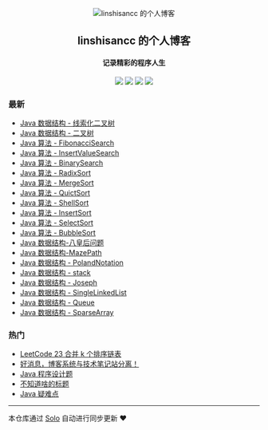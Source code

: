<p align="center"><img alt="linshisancc 的个人博客" src="https://raw.githubusercontent.com/linshisancc/tuchuang/master/static/imgs/favicon.ico"></p><h2 align="center">
linshisancc 的个人博客
</h2>

<h4 align="center">记录精彩的程序人生</h4>
<p align="center"><a title="linshisancc 的个人博客" target="_blank" href="https://github.com/linshisancc/solo-blog"><img src="https://img.shields.io/github/last-commit/linshisancc/solo-blog.svg?style=flat-square&color=FF9900"></a>
<a title="GitHub repo size in bytes" target="_blank" href="https://github.com/linshisancc/solo-blog"><img src="https://img.shields.io/github/repo-size/linshisancc/solo-blog.svg?style=flat-square"></a>
<a title="Solo Version" target="_blank" href="https://github.com/b3log/solo/releases"><img src="https://img.shields.io/badge/solo-3.6.4-f1e05a.svg?style=flat-square&color=blueviolet"></a>
<a title="Hits" target="_blank" href="https://github.com/b3log/hits"><img src="https://hits.b3log.org/linshisancc/solo-blog.svg"></a></p>

### 最新

* [Java 数据结构 - 线索化二叉树](https://www.linshisan.com/articles/2019/09/05/1567680956494.html)
* [Java 数据结构 - 二叉树](https://www.linshisan.com/articles/2019/09/05/1567658217320.html)
* [Java 算法 - FibonacciSearch](https://www.linshisan.com/articles/2019/09/04/1567574964730.html)
* [Java 算法 - InsertValueSearch](https://www.linshisan.com/articles/2019/09/04/1567573331856.html)
* [Java 算法 - BinarySearch](https://www.linshisan.com/articles/2019/09/04/1567573048715.html)
* [Java 算法 - RadixSort](https://www.linshisan.com/articles/2019/09/04/1567572762384.html)
* [Java 算法 - MergeSort](https://www.linshisan.com/articles/2019/09/03/1567502626264.html)
* [Java 算法 - QuictSort](https://www.linshisan.com/articles/2019/09/03/1567502034973.html)
* [Java 算法 - ShellSort](https://www.linshisan.com/articles/2019/09/03/1567481264624.html)
* [Java 算法 - InsertSort](https://www.linshisan.com/articles/2019/09/03/1567480834059.html)
* [Java 算法 - SelectSort ](https://www.linshisan.com/articles/2019/09/02/1567434683428.html)
* [Java 算法 - BubbleSort](https://www.linshisan.com/articles/2019/09/02/1567429913484.html)
* [Java 数据结构-八皇后问题](https://www.linshisan.com/articles/2019/09/02/1567410269318.html)
* [Java 数据结构-MazePath](https://www.linshisan.com/articles/2019/09/02/1567409657700.html)
* [Java 数据结构 - PolandNotation](https://www.linshisan.com/articles/2019/09/01/1567327639462.html)
* [Java 数据结构 - stack](https://www.linshisan.com/articles/2019/08/31/1567236926713.html)
* [Java 数据结构 - Joseph](https://www.linshisan.com/articles/2019/08/30/1567178408023.html)
* [Java 数据结构 - SingleLinkedList](https://www.linshisan.com/articles/2019/08/30/1567161801851.html)
* [Java 数据结构 - Queue](https://www.linshisan.com/articles/2019/08/29/1566997684912.html)
* [Java 数据结构 - SparseArray](https://www.linshisan.com/articles/2019/08/28/1566997684976.html)

### 热门

* [LeetCode 23 合并 k 个排序链表](https://www.linshisan.com/articles/2019/08/27/156688815830012.html)
* [好消息，博客系统与技术笔记站分离！](https://www.linshisan.com/blog-jishuzhan)
* [Java 程序设计题](https://www.linshisan.com/articles/2019/08/27/15668881583010.html)
* [不知道啥的标题](https://www.linshisan.com/nothing-todo)
* [Java 疑难点](https://www.linshisan.com/articles/2019/08/27/1566888158309.html)



---

本仓库通过 [Solo](https://github.com/b3log/solo) 自动进行同步更新 ❤️ 